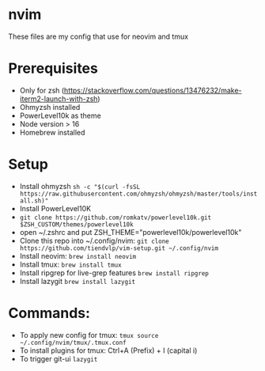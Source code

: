# nvim
These files are my config that use for neovim and tmux

# Prerequisites
  - Only for zsh (https://stackoverflow.com/questions/13476232/make-iterm2-launch-with-zsh)
  - Ohmyzsh installed
  - PowerLevel10k as theme
  - Node version > 16
  - Homebrew installed

# Setup
- Install ohmyzsh
`sh -c "$(curl -fsSL https://raw.githubusercontent.com/ohmyzsh/ohmyzsh/master/tools/install.sh)"`
- Install PowerLevel10K
- `git clone https://github.com/romkatv/powerlevel10k.git $ZSH_CUSTOM/themes/powerlevel10k`
- open ~/.zshrc and put
ZSH_THEME="powerlevel10k/powerlevel10k"
- Clone this repo into ~/.config/nvim:
`git clone https://github.com/tiendvlp/vim-setup.git ~/.config/nvim`
- Install neovim:
`brew install neovim`
- Install tmux:
`brew install tmux`
- Install ripgrep for live-grep features
`brew install ripgrep`
- Install lazygit
`brew install lazygit`

# Commands:
- To apply new config for tmux:
`tmux source ~/.config/nvim/tmux/.tmux.conf`
- To install plugins for tmux:
Ctrl+A (Prefix) + I (capital i)
- To trigger git-ui
`lazygit`
